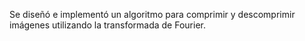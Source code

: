 Se diseñó e implementó un algoritmo para comprimir y descomprimir imágenes utilizando la transformada de Fourier.
